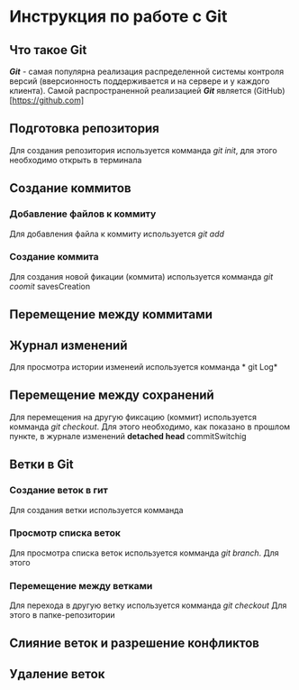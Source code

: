 # Инструкция по работе с Git

## Что такое Git

***Git*** - самая популярна реализация распределенной системы контроля версий (вверсионность поддерживается и на сервере и у каждого клиента). Самой распространенной реализацией ***Git*** является (GitHub)[https://github.com]

## Подготовка репозитория


Для создания репозитория используется комманда *git init*, для этого необходимо открыть в терминала


## Создание коммитов

### Добавление файлов к коммиту
Для добавления файла к коммиту используется *git add*

### Создание коммита
Для создания новой фикации (коммита) используется комманда *git coomit*
savesCreation


## Перемещение между коммитами

## Журнал изменений
Для просмотра истории изменеий используется комманда * git Log*

## Перемещение между сохранений


Для перемещения на другую фиксацию (коммит) используется комманда *git checkout*. Для  этого необходимо, как показано в прошлом пункте, в журнале изменений
**detached head**
 commitSwitchig


## Ветки в Git

### Создание веток в гит
Для создания ветки используется комманда


### Просмотр списка веток
Для просмотра списка веток используется комманда *git branch*. Для этого

### Перемещение между ветками
Для перехода в другую ветку используется комманда *git checkout* Для этого в папке-репозитории


## Слияние веток и разрешение конфликтов

## Удаление веток
